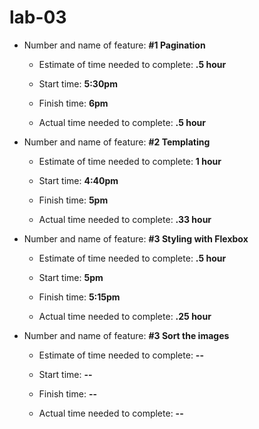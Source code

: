 # lab-03

- Number and name of feature: **#1 Pagination**

    - Estimate of time needed to complete: **.5 hour**

    - Start time: **5:30pm**

    - Finish time: **6pm**

    - Actual time needed to complete: **.5 hour**


- Number and name of feature: **#2 Templating**

    - Estimate of time needed to complete: **1 hour**

    - Start time: **4:40pm**

    - Finish time: **5pm**

    - Actual time needed to complete: **.33 hour**


- Number and name of feature: **#3 Styling with Flexbox**

    - Estimate of time needed to complete: **.5 hour**

    - Start time: **5pm**

    - Finish time: **5:15pm**

    - Actual time needed to complete: **.25 hour**


- Number and name of feature: **#3 Sort the images**

    - Estimate of time needed to complete: **--**

    - Start time: **--**

    - Finish time: **--**

    - Actual time needed to complete: **--**
